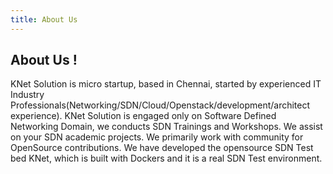 ```yaml
---
title: About Us
---
```


## About Us !

 KNet Solution is micro startup, based in Chennai, started by experienced IT Industry Professionals(Networking/SDN/Cloud/Openstack/development/architect experience). KNet Solution is engaged only on Software Defined Networking Domain, we conducts SDN Trainings and Workshops. We assist on your SDN academic projects. We primarily work with community for OpenSource contributions. We have developed the opensource SDN Test bed KNet, which is built with Dockers and it is a real SDN Test environment. 

